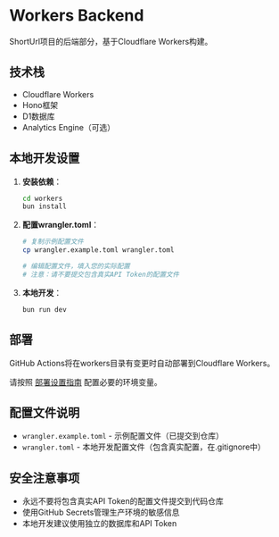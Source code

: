 # Workers Backend

ShortUrl项目的后端部分，基于Cloudflare Workers构建。

## 技术栈

- Cloudflare Workers
- Hono框架
- D1数据库
- Analytics Engine（可选）

## 本地开发设置

1. **安装依赖**：
   ```bash
   cd workers
   bun install
   ```

2. **配置wrangler.toml**：
   ```bash
   # 复制示例配置文件
   cp wrangler.example.toml wrangler.toml
   
   # 编辑配置文件，填入您的实际配置
   # 注意：请不要提交包含真实API Token的配置文件
   ```

3. **本地开发**：
   ```bash
   bun run dev
   ```

## 部署

GitHub Actions将在workers目录有变更时自动部署到Cloudflare Workers。

请按照 [部署设置指南](../.github/DEPLOY_SETUP.md) 配置必要的环境变量。

## 配置文件说明

- `wrangler.example.toml` - 示例配置文件（已提交到仓库）
- `wrangler.toml` - 本地开发配置文件（包含真实配置，在.gitignore中）

## 安全注意事项

- 永远不要将包含真实API Token的配置文件提交到代码仓库
- 使用GitHub Secrets管理生产环境的敏感信息
- 本地开发建议使用独立的数据库和API Token